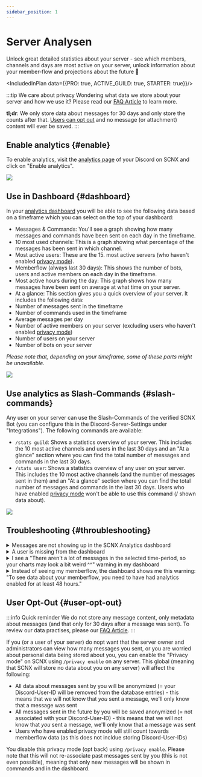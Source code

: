 ```yaml
---
sidebar_position: 1
---
```


# Server Analysen

Unlock great detailed statistics about your server - see which members, channels and days are most active on your
server, unlock information about your member-flow and projections about the future 🔮

<IncludedInPlan data={{PRO: true, ACTIVE_GUILD: true, STARTER: true}}/>


:::tip We care about privacy
Wondering what data we store about your server and how we use it? Please read
our [FAQ Article](https://faq.scnx.app/data-collection-with-analytics/) to learn more.

**tl;dr**: We only store data about messages for 30 days and only store the counts after
that. [Users can opt out](#user-opt-out) and no message (or attachment) content will ever be saved.
:::

## Enable analytics {#enable}

To enable analytics, visit the [analytics page](https://scnx.app/glink?page=analytics) of your Discord on SCNX and click
on "Enable analytics".

![](./../../assets/scnx/guilds/analytics/setup.png)

## Use in Dashboard {#dashboard}

In your [analytics dashboard](https://scnx.app/de/glink?page=analytics) you will be able to see the following data based on a timeframe which you can select on the top of your dashboard:
* Messages & Commands: You'll see a graph showing how many messages and commands have been sent on each day in the timeframe.
* 10 most used channels: This is a graph showing what percentage of the messages has been sent in which channel.
* Most active users: These are the 15. most active servers (who haven't enabled [privacy mode](#user-opt-out)).
* Memberflow (always last 30 days): This shows the number of bots, users and active members on each day in the timeframe.
* Most active hours during the day: This graph shows how many messages have been sent on average at what time on your server.
* At a glance: This section gives you a quick overview of your server. It includes the following data:
* Number of messages sent in the timeframe
* Number of commands used in the timeframe
* Average messages per day
* Number of active members on your server (excluding users who haven't enabled [privacy mode](#user-opt-out))
* Number of users on your server
* Number of bots on your server

*Please note that, depending on your timeframe, some of these parts might be unavailable.*

![](./../../assets/scnx/guilds/analytics/dashboard.png)


## Use analytics as Slash-Commands {#slash-commands}

Any user on your server can use the Slash-Commands of the verified SCNX Bot (you can configure this in the
Discord-Server-Settings under "Integrations"). The following commands are available:

* `/stats guild`: Shows a statistics overview of your server. This includes the 10 most active channels and users in the
last 30 days and an "At a glance" section where you can find the total number of messages and commands in the last 30
days.
* `/stats user`: Shows a statistics overview of any user on your server. This includes the 10 most active channels (and the number of messages sent in them) and an "At a glance" section where you can find the total number of messages and commands in the last 30
days. Users who have enabled [privacy mode](#user-opt-out) won't be able to use this command (/ shown data about).

![](./../../assets/scnx/guilds/analytics/commands.png)


## Troubleshooting {#throubleshooting}

<details>
    <summary>Messages are not showing up in the SCNX Analytics dashboard</summary>
    <ul>
        <li>Please make sure that the (verified) SCNX Bot has permissions to view the channel the message has been sent
            into.
        </li>
        <li>Please note that the dashboard is caching a result for a few minutes. Please review the time at which your
            result was generated in the dashboard (displayed at the top of the page, should look like "This summary got
            generated at 11:30:28 AM").
        </li>
        <li>Try refreshing the analytics dashboard in a few minutes.</li>
        <li>Users that have <a href="#user-opt-out">privacy mode</a> enabled will not be displayed in the dashboard.
        </li>
    </ul>
</details>
<details>
    <summary>A user is missing from the dashboard</summary>
    <ul>
        <li>Make sure the user has sent a message into a channel that the (verified) SCNX Bot can view.</li>
        <li>Try refreshing the analytics dashboard in a few minutes.</li>
        <li>Users that have <a href="#user-opt-out">privacy mode</a> enabled will not be displayed in the dashboard.
        </li>
    </ul>
</details>
<details>
    <summary>I see a "There aren't a lot of messages in the selected time-period, so your charts may look a bit weird
        ^^" warning in my dashboard
    </summary>
    <ul>
        <li>Make sure you had analytics enabled for more than 48 hours.</li>
        <li>Refresh your dashboard.</li>
        <li>Make sure you have selected a sufficient timeframe (like "Last 30 days" instead of "Last 24 hours").</li>
        <li>Make sure more than 100 messages have been sent in the selected timeframe.</li>
        <li>Please make sure that the (verified) SCNX Bot has permissions to view the channel that messages have been
            sent
            into.
        </li>
    </ul>
</details>
<details>
    <summary>Instead of seeing my memberflow, the dashboard shows me this warning: "To see data about your memberflow,
        you need to have had analytics enabled for at least 48 hours."
    </summary>
    <ul>
        <li>Make sure you had analytics enabled for more than 48 hours.</li>
        <li>Refresh your dashboard.</li>
        <li>Make sure SCNX can view at least on channel on your server.</li>
    </ul>
</details>

## User Opt-Out {#user-opt-out}

:::info Quick reminder
We do not store any message content, only metadata about messages (and that only for 30 days after a message was sent).
To review our data practises, please our [FAQ Article](https://faq.scnx.app/data-collection-with-analytics/).
:::

If you (or a user of your server) do nopt want that the server owner and administrators can view how many messages you
sent, or you are worried about personal data being stored about you, you can enable the "Privacy mode" on SCNX
using `/privacy enable` on any server. This global (meaning that SCNX will store no data about you on any server)
will affect the following:

* All data about messages sent by you will be anonymized (= your Discord-User-ID will be removed from the database
entries) - this means that we will not know that *you* sent a message, we'll only know that a message was sent
* All messages sent in the future by you will be saved anonymized (= not associated with your Discord-User-ID) - this
means that we will not know that *you* sent a message, we'll only know that a message was sent
* Users who have enabled privacy mode will still count towards memberflow data (as this does not incldue storing Discord-User-IDs)

You disable this privacy mode (opt back) using `/privacy enable`. Please note that this will not re-associate past
messages sent by you (this is not even possible), meaning that only new messages will be shown in commands and in the
dashboard.
